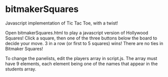 # bitmakerSquares
Javascript implementation of Tic Tac Toe, with a twist!

Open bitmakerSquares.html to play a javascript version of Hollywood Squares!
Click a square, then one of the three buttons below the board to decide your move.
3 in a row (or first to 5 squares) wins! There are no ties in Bitmaker Squares!

To change the panelists, edit the players array in script.js. The array must have 9
elements, each element being one of the names that appear in the students array.
